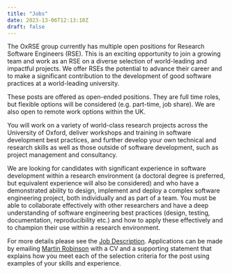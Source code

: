 ```yaml
---
title: "Jobs"
date: 2023-13-06T12:13:10Z
draft: false
---
```


The OxRSE group currently has multiple open positions for
Research Software Engineers (RSE). This is an exciting opportunity to join a
growing team and work as an RSE on a diverse selection of world-leading and
impactful projects. We offer RSEs the potential to advance their career and to
make a significant contribution to the development of good software practices at
a world-leading university. 

These posts are offered as open-ended positions. They are full time roles, but
flexible options will be considered (e.g. part-time, job share). We are also
open to remote work options within the UK.

You will work on a variety of world-class research projects across the University of
Oxford, deliver workshops and training in software development best practices,
and further develop your own technical and research skills as well as those
outside of software development, such as project management and consultancy.

We are looking for candidates with significant experience in software
development within a research environment (a doctoral degree is preferred, but
equivalent experience will also be considered) and who have a demonstrated
ability to design, implement and deploy a complex software engineering project,
both individually and as part of a team. You must be able to collaborate effectively
with other researchers and have a deep understanding of software engineering
best practices (design, testing, documentation, reproducibility etc.) and how to
apply these effectively and to champion their use within a research environment.

For more details please see the [Job Description](0018702339.pdf). Applications
can be made by emailing [Martin Robinson](mailto:martin.robinson@dtc.ox.ac.uk)
with a CV and a supporting statement that explains how you meet each of the
selection criteria for the post using examples of your skills and experience.


